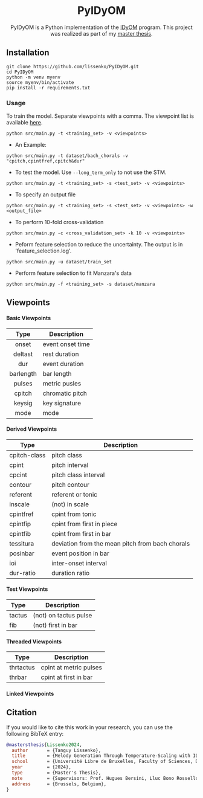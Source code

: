 <h1 align="center">
    PyIDyOM
</h1>

<p align="center">
PyIDyOM is a Python implementation of the <a href="https://github.com/mtpearce/idyom" title="IDyOM">IDyOM</a> program.
This project was realized as part of my <a href="./master_thesis.pdf" title="master thesis">master thesis</a>.
</p>

## Installation

```
git clone https://github.com/lissenko/PyIDyOM.git
cd PyIDyOM
python -m venv myenv
source myenv/bin/activate
pip install -r requirements.txt
```
### Usage

To train the model.  Separate viewpoints with a comma. The viewpoint list is available [here](#Viewpoints).

```
python src/main.py -t <training_set> -v <viewpoints>
```

- An Example:

```
python src/main.py -t dataset/bach_chorals -v "cpitch,cpintfref,cpitch&dur"
```

- To test the model. Use `--long_term_only` to not use the STM.

```
python src/main.py -t <training_set> -s <test_set> -v <viewpoints>
```

- To specify an output file

```
python src/main.py -t <training_set> -s <test_set> -v <viewpoints> -w <output_file>
```

- To perform 10-fold cross-validation

```
python src/main.py -c <cross_validation_set> -k 10 -v <viewpoints>
```

- Peform feature selection to reduce the uncertainty.
The output is in 'feature_selection.log'.

```
python src/main.py -u dataset/train_set
```

- Perform feature selection to fit Manzara's data

```
python src/main.py -f <training_set> -s dataset/manzara
```

## Viewpoints

#### Basic Viewpoints

| Type                | Description                          |
| :---:              | ---                               |
| onset  | event onset time |
| deltast  | rest duration |
| dur  | event duration |
| barlength  | bar length |
| pulses  | metric pusles              |
| cpitch  | chromatic pitch             |
| keysig  | key signature              |
| mode  |   mode            |

#### Derived Viewpoints

| Type | Description |
| --- | --- |
| cpitch-class | pitch class |
| cpint | pitch interval |
| cpcint | pitch class interval |
| contour | pitch contour |
| referent | referent or tonic |
| inscale | (not) in scale |
|cpintfref | cpint from tonic |
| cpintfip | cpint from first in piece |
| cpintfib | cpint from first in bar |
| tessitura | deviation from the mean pitch from bach chorals |
| posinbar | event position in bar |
| ioi | inter-onset interval |
| dur-ratio | duration ratio |

#### Test Viewpoints

| Type | Description |
| --- | --- |
| tactus | (not) on tactus pulse |
| fib | (not) first in bar |

#### Threaded Viewpoints

| Type | Description |
| --- | --- |
| thrtactus | cpint at metric pulses |
| thrbar | cpint at first in bar |

#### Linked Viewpoints


## Citation

If you would like to cite this work in your research, you can use the following BibTeX entry:

```bibtex
@mastersthesis{Lissenko2024,
  author       = {Tanguy Lissenko},
  title        = {Melody Generation Through Temperature-Scaling with IDyOM: A Python Implementation},
  school       = {Université Libre de Bruxelles, Faculty of Sciences, Department of Computer Sciences},
  year         = {2024},
  type         = {Master's Thesis},
  note         = {Supervisors: Prof. Hugues Bersini, Lluc Bono Rosselló},
  address      = {Brussels, Belgium},
}

